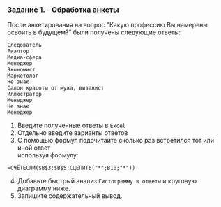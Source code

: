 ### Задание 1. - Обработка анкеты

После анкетирования на вопрос "Какую профессию Вы намерены освоить в будущем?"
были получены следующие ответы:
```
Следователь	
Риэлтор	
Медиа-сфера	
Менеджер	
Экономист	
Маркетолог	
Не знаю
Салон красоты от мужа, визажист	
Иллюстратор	
Менеджер
Не знаю	
Менеджер
```
1. Введите полученные ответы в `Excel`
2. Отдельно введите варианты ответов  
3. С помощью формул подсчитайте сколько раз встретился тот или иной ответ  
используя формулу:
```
=СЧЁТЕСЛИ($B$3:$B$5;СЦЕПИТЬ("*";B10;"*"))
```
4. Добавьте быстрый анализ `Гистограмму в ответы` и круговую диаграмму ниже.
5. Запишите содержательный вывод.
